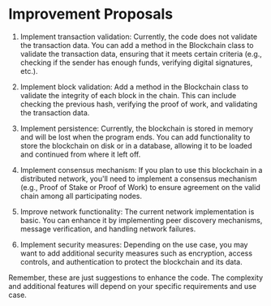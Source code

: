 # Improvement Proposals

1. Implement transaction validation: Currently, the code does not validate the transaction data. You can add a method in the   Blockchain   class to validate the transaction data, ensuring that it meets certain criteria (e.g., checking if the sender has enough funds, verifying digital signatures, etc.).

2. Implement block validation: Add a method in the   Blockchain   class to validate the integrity of each block in the chain. This can include checking the previous hash, verifying the proof of work, and validating the transaction data.

3. Implement persistence: Currently, the blockchain is stored in memory and will be lost when the program ends. You can add functionality to store the blockchain on disk or in a database, allowing it to be loaded and continued from where it left off.

4. Implement consensus mechanism: If you plan to use this blockchain in a distributed network, you'll need to implement a consensus mechanism (e.g., Proof of Stake or Proof of Work) to ensure agreement on the valid chain among all participating nodes.

5. Improve network functionality: The current network implementation is basic. You can enhance it by implementing peer discovery mechanisms, message verification, and handling network failures.

6. Implement security measures: Depending on the use case, you may want to add additional security measures such as encryption, access controls, and authentication to protect the blockchain and its data.

Remember, these are just suggestions to enhance the code. The complexity and additional features will depend on your specific requirements and use case.
